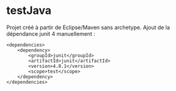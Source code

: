 # testJava

Projet créé à partir de Eclipse/Maven sans archetype. Ajout de la dépendance junit 4 manuellement :

	<dependencies>
		<dependency>
			<groupId>junit</groupId>
			<artifactId>junit</artifactId>
			<version>4.8.1</version>
			<scope>test</scope>
		</dependency>
	</dependencies>
	
	